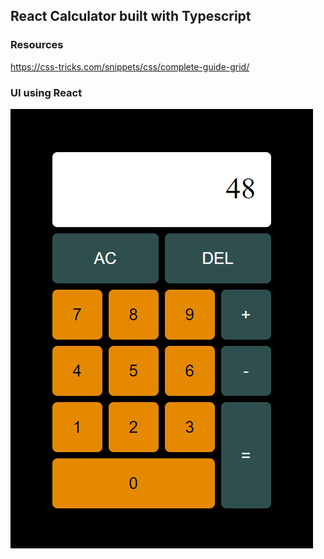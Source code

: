 ## React Calculator built with Typescript

### Resources

https://css-tricks.com/snippets/css/complete-guide-grid/

### UI using React

![UI_draft](images/Calc_UI.png)